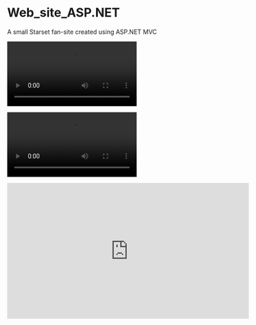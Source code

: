 # Web_site_ASP.NET
A small Starset fan-site created using ASP.NET MVC

![](1.mp4)

![](https://media.githubusercontent.com/media/StegarescuAnaMaria/Web_site_ASP.NET/master/1.mp4)

<html>

<iframe width="560" height="315" src="https://www.youtube.com/embed/6IdVAmbs8Vs" frameborder="0" allow="accelerometer; autoplay; clipboard-write; encrypted-media; gyroscope; picture-in-picture" allowfullscreen></iframe>
</html>
